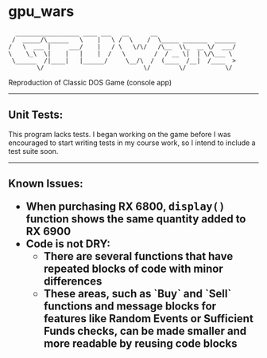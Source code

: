 # gpu_wars
```
  __________________ ____ ___   __      __                      
 /  _____/\______   \    |   \ /  \    /  \_____ _______  ______
/   \  ___ |     ___/    |   / \   \/\/   /\__  \\_  __ \/  ___/
\    \_\  \|    |   |    |  /   \        /  / __ \|  | \/\___ \ 
 \______  /|____|   |______/     \__/\  /  (____  /__|  /____  >
        \/                            \/        \/           \/ 
```

Reproduction of Classic DOS Game (console app)
<hr />
<h2 name="Tests">Unit Tests:</h2>
<p>This program lacks tests. I began working on the game before I was encouraged to start writing tests in my course work, so I intend to include a test suite soon.</p>

<hr />

<h2>Known Issues:
<ul>
<li>When purchasing RX 6800, <tt>display()</tt> function shows the same quantity added to RX 6900
<li>Code is not DRY:
<ul>
<li>There are several functions that have repeated blocks of code with minor differences
<li>These areas, such as `Buy` and `Sell` functions and message blocks for features like Random Events or Sufficient Funds checks, can be made smaller and more readable by reusing code blocks
</ul>
</ul>

<style>
  h2 {
    #color: red;
  }